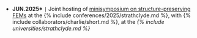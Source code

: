 - **JUN.2025\*** <code>&#124;</code> Joint hosting of [minisymposium on structure-preserving FEMs](https://numericalanalysisconference.org.uk/conferences/2025/minisymposia) at the {% include conferences/2025/strathclyde.md %}, with {% include collaborators/charlie/short.md %}, at the *{% include universities/strathclyde.md %}*